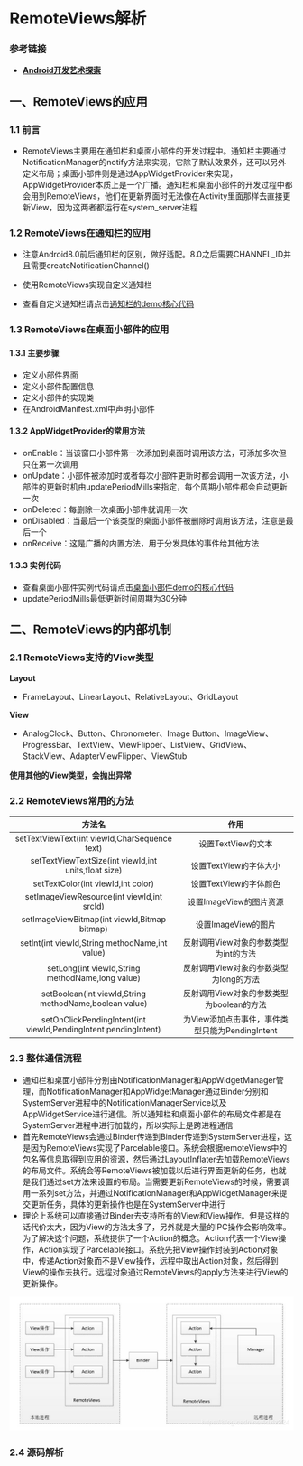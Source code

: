 # RemoteViews解析

### 参考链接

* [**Android开发艺术探索**](https://book.douban.com/subject/26599538/)

## 一、RemoteViews的应用

### 1.1 前言

* RemoteViews主要用在通知栏和桌面小部件的开发过程中。通知栏主要通过NotificationManager的notify方法来实现，它除了默认效果外，还可以另外定义布局；桌面小部件则是通过AppWidgetProvider来实现，AppWidgetProvider本质上是一个广播。通知栏和桌面小部件的开发过程中都会用到RemoteViews，他们在更新界面时无法像在Activity里面那样去直接更新View，因为这两者都运行在system_server进程

### 1.2 RemoteViews在通知栏的应用

* 注意Android8.0前后通知栏的区别，做好适配。8.0之后需要CHANNEL_ID并且需要createNotificationChannel()

* 使用RemoteViews实现自定义通知栏

* 查看自定义通知栏请点击[通知栏的demo核心代码](https://github.com/nullWolf007/ToolProject/tree/master/通知栏的demo核心代码) 

### 1.3 RemoteViews在桌面小部件的应用

#### 1.3.1 主要步骤

* 定义小部件界面
* 定义小部件配置信息
* 定义小部件的实现类
* 在AndroidManifest.xml中声明小部件

#### 1.3.2 AppWidgetProvider的常用方法

* onEnable：当该窗口小部件第一次添加到桌面时调用该方法，可添加多次但只在第一次调用
* onUpdate：小部件被添加时或者每次小部件更新时都会调用一次该方法，小部件的更新时机由updatePeriodMills来指定，每个周期小部件都会自动更新一次
* onDeleted：每删除一次桌面小部件就调用一次
* onDisabled：当最后一个该类型的桌面小部件被删除时调用该方法，注意是最后一个
* onReceive：这是广播的内置方法，用于分发具体的事件给其他方法

#### 1.3.3 实例代码

* 查看桌面小部件实例代码请点击[桌面小部件demo的核心代码](https://github.com/nullWolf007/ToolProject/tree/master/桌面小部件demo的核心代码) 
* updatePeriodMills最低更新时间周期为30分钟

## 二、RemoteViews的内部机制

### 2.1 RemoteViews支持的View类型

**Layout**

* FrameLayout、LinearLayout、RelativeLayout、GridLayout

**View**

* AnalogClock、Button、Chronometer、Image Button、ImageView、ProgressBar、TextView、ViewFlipper、ListView、GridView、StackView、AdapterViewFlipper、ViewStub

**使用其他的View类型，会抛出异常**

### 2.2 RemoteViews常用的方法

|                            方法名                            |                      作用                       |
| :----------------------------------------------------------: | :---------------------------------------------: |
|        setTextViewText(int viewId,CharSequence text)         |               设置TextView的文本                |
|     setTextViewTextSize(int viewId,int units,float size)     |             设置TextView的字体大小              |
|              setTextColor(int viewId,int color)              |             设置TextView的字体颜色              |
|          setImageViewResource(int viewId,int srcId)          |             设置ImageView的图片资源             |
|         setImageViewBitmap(int viewId,Bitmap bitmap)         |               设置ImageView的图片               |
|        setInt(int viewId,String methodName,int value)        |      反射调用View对象的参数类型为int的方法      |
|       setLong(int viewId,String methodName,long value)       |     反射调用View对象的参数类型为long的方法      |
|    setBoolean(int viewId,String methodName,boolean value)    |    反射调用View对象的参数类型为boolean的方法    |
| setOnClickPendingIntent(int viewId,PendingIntent pendingIntent) | 为View添加点击事件，事件类型只能为PendingIntent |

 ### 2.3 整体通信流程

* 通知栏和桌面小部件分别由NotificationManager和AppWidgetManager管理，而NotificationManager和AppWidgetManager通过Binder分别和SystemServer进程中的NotificationManagerService以及AppWidgetService进行通信。所以通知栏和桌面小部件的布局文件都是在SystemServer进程中进行加载的，所以实际上是跨进程通信
* 首先RemoteViews会通过Binder传递到Binder传递到SystemServer进程，这是因为RemoteViews实现了Parcelable接口。系统会根据remoteViews中的包名等信息取得到应用的资源，然后通过LayoutInflater去加载RemoteViews的布局文件。系统会等RemoteViews被加载以后进行界面更新的任务，也就是我们通过set方法来设置的布局。当需要更新RemoteViews的时候，需要调用一系列set方法，并通过NotificationManager和AppWidgetManager来提交更新任务，具体的更新操作也是在SystemServer中进行
* 理论上系统可以直接通过Binder去支持所有的View和View操作。但是这样的话代价太大，因为View的方法太多了，另外就是大量的IPC操作会影响效率。为了解决这个问题，系统提供了一个Action的概念。Action代表一个View操作，Action实现了Parcelable接口。系统先把View操作封装到Action对象中，传递Action对象而不是View操作，远程中取出Action对象，然后得到View的操作去执行。远程对象通过RemoteViews的apply方法来进行View的更新操作。

![**RemoteViews内部机制**](https://github.com/nullWolf007/images/raw/master/android/%E8%BF%9B%E9%98%B6/%E7%95%8C%E9%9D%A2%E7%9B%B8%E5%85%B3/RemoteViews%E5%86%85%E9%83%A8%E6%9C%BA%E5%88%B6.png)

### 2.4 源码解析

